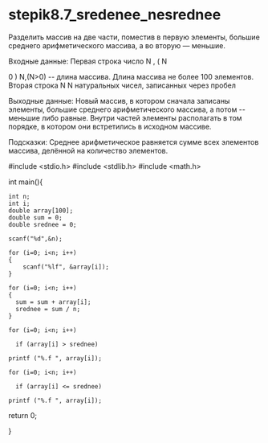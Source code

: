 # stepik8.7_sredenee_nesrednee

Разделить массив на две части, поместив в первую элементы, большие среднего арифметического массива, а во вторую — меньшие.

Входные данные:
Первая строка число 
N
,
(
N
>
0
)
N,(N>0) -- длина массива. Длина массива не более 100 элементов. Вторая строка 
N
N  натуральных чисел, записанных через пробел

Выходные данные: 
Новый массив, в котором сначала записаны элементы, большие среднего арифметического массива, а потом -- меньшие либо равные. Внутри частей элементы располагать в том порядке, в котором они встретились в исходном массиве.

Подсказки: 
Среднее арифметическое равняется сумме всех элементов массива, делённой на количество элементов.

#include <stdio.h>
#include <stdlib.h>
#include <math.h>
 
int main(){
    
    int n;
    int i;
    double array[100];
    double sum = 0;
    double srednee = 0;
 
    scanf("%d",&n);

    for (i=0; i<n; i++)
    {
        scanf("%lf", &array[i]);
    }
  
    for (i=0; i<n; i++)
    {
      sum = sum + array[i];
      srednee = sum / n;
    }

    for (i=0; i<n; i++)
    
      if (array[i] > srednee)
        
    printf ("%.f ", array[i]);

    for (i=0; i<n; i++)

      if (array[i] <= srednee)

    printf ("%.f ", array[i]);

  return 0;
   
}


